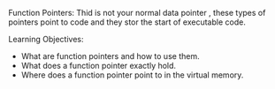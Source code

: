 Function Pointers: Thid is not your normal data pointer , these types of pointers point to code and they stor the start of executable code. 

Learning Objectives:

- What are function pointers and how to use them.
- What does a function pointer exactly hold.
- Where does a function pointer point to in the virtual memory. 
